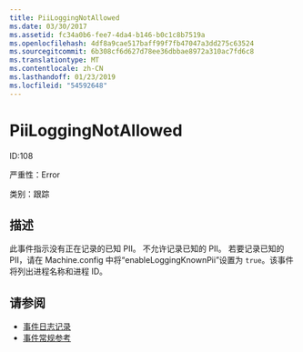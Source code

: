 ```yaml
---
title: PiiLoggingNotAllowed
ms.date: 03/30/2017
ms.assetid: fc34a0b6-fee7-4da4-b146-b0c1c8b7519a
ms.openlocfilehash: 4df8a9cae517baff99f7fb47047a3dd275c63524
ms.sourcegitcommit: 6b308cf6d627d78ee36dbbae8972a310ac7fd6c8
ms.translationtype: MT
ms.contentlocale: zh-CN
ms.lasthandoff: 01/23/2019
ms.locfileid: "54592648"
---
```

# <a name="piiloggingnotallowed"></a>PiiLoggingNotAllowed
ID:108  
  
 严重性：Error  
  
 类别：跟踪  
  
## <a name="description"></a>描述  
 此事件指示没有正在记录的已知 PII。 不允许记录已知的 PII。 若要记录已知的 PII，请在 Machine.config 中将“enableLoggingKnownPii”设置为 `true`。该事件将列出进程名称和进程 ID。  
  
## <a name="see-also"></a>请参阅
- [事件日志记录](../../../../../docs/framework/wcf/diagnostics/event-logging/index.md)
- [事件常规参考](../../../../../docs/framework/wcf/diagnostics/event-logging/events-general-reference.md)
